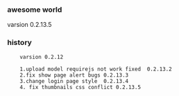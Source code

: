### awesome world

varsion 0.2.13.5



### history

        varsion 0.2.12

        1.upload model requirejs not work fixed  0.2.13.2
        2.fix show page alert bugs 0.2.13.3
        3.change login page style  0.2.13.4
        4. fix thumbnails css conflict 0.2.13.5




